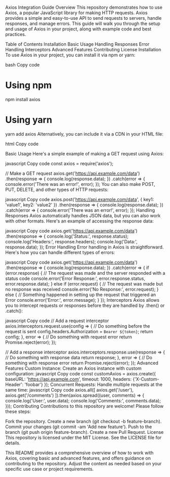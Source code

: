 Axios Integration Guide
Overview
This repository demonstrates how to use Axios, a popular JavaScript library for making HTTP requests. Axios provides a simple and easy-to-use API to send requests to servers, handle responses, and manage errors. This guide will walk you through the setup and usage of Axios in your project, along with example code and best practices.

Table of Contents
Installation
Basic Usage
Handling Responses
Error Handling
Interceptors
Advanced Features
Contributing
License
Installation
To use Axios in your project, you can install it via npm or yarn:

bash
Copy code
# Using npm
npm install axios

# Using yarn
yarn add axios
Alternatively, you can include it via a CDN in your HTML file:

html
Copy code
<script src="https://cdn.jsdelivr.net/npm/axios/dist/axios.min.js"></script>
Basic Usage
Here's a simple example of making a GET request using Axios:

javascript
Copy code
const axios = require('axios');

// Make a GET request
axios.get('https://api.example.com/data')
    .then(response => {
        console.log(response.data);
    })
    .catch(error => {
        console.error('There was an error!', error);
    });
You can also make POST, PUT, DELETE, and other types of HTTP requests:

javascript
Copy code
axios.post('https://api.example.com/data', {
    key1: 'value1',
    key2: 'value2'
})
.then(response => {
    console.log(response.data);
})
.catch(error => {
    console.error('There was an error!', error);
});
Handling Responses
Axios automatically handles JSON data, but you can also work with other formats. Here's an example of accessing the response data:

javascript
Copy code
axios.get('https://api.example.com/data')
    .then(response => {
        console.log('Status:', response.status);
        console.log('Headers:', response.headers);
        console.log('Data:', response.data);
    });
Error Handling
Error handling in Axios is straightforward. Here's how you can handle different types of errors:

javascript
Copy code
axios.get('https://api.example.com/data')
    .then(response => {
        console.log(response.data);
    })
    .catch(error => {
        if (error.response) {
            // The request was made and the server responded with a status code
            console.error('Error Response:', error.response.status, error.response.data);
        } else if (error.request) {
            // The request was made but no response was received
            console.error('No Response:', error.request);
        } else {
            // Something happened in setting up the request that triggered an Error
            console.error('Error:', error.message);
        }
    });
Interceptors
Axios allows you to intercept requests or responses before they are handled by .then() or .catch():

javascript
Copy code
// Add a request interceptor
axios.interceptors.request.use(config => {
    // Do something before the request is sent
    config.headers.Authorization = `Bearer ${token}`;
    return config;
}, error => {
    // Do something with request error
    return Promise.reject(error);
});

// Add a response interceptor
axios.interceptors.response.use(response => {
    // Do something with response data
    return response;
}, error => {
    // Do something with response error
    return Promise.reject(error);
});
Advanced Features
Custom Instance: Create an Axios instance with custom configuration:
javascript
Copy code
const customAxios = axios.create({
    baseURL: 'https://api.example.com',
    timeout: 1000,
    headers: {'X-Custom-Header': 'foobar'}
});
Concurrent Requests: Handle multiple requests at the same time:
javascript
Copy code
axios.all([
    axios.get('/user'),
    axios.get('/comments')
]).then(axios.spread((user, comments) => {
    console.log('User:', user.data);
    console.log('Comments:', comments.data);
}));
Contributing
Contributions to this repository are welcome! Please follow these steps:

Fork the repository.
Create a new branch (git checkout -b feature-branch).
Commit your changes (git commit -am 'Add new feature').
Push to the branch (git push origin feature-branch).
Create a new Pull Request.
License
This repository is licensed under the MIT License. See the LICENSE file for details.

This README provides a comprehensive overview of how to work with Axios, covering basic and advanced features, and offers guidance on contributing to the repository. Adjust the content as needed based on your specific use case or project requirements.
